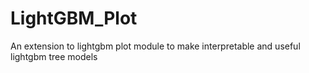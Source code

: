 # LightGBM_Plot
An extension to lightgbm plot module to make interpretable and useful lightgbm tree models

